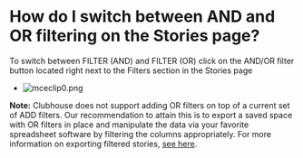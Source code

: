 # How do I switch between AND and OR filtering on the Stories page?

To switch between FILTER (AND) and FILTER (OR) click on the AND/OR filter button located right next to the Filters section in the Stories page

* ![mceclip0.png](https://help.shortcut.com/hc/article_attachments/360039484812/mceclip0.png)

**Note:** Clubhouse does not support adding OR filters on top of a current set of ADD filters. Our recommendation to attain this is to export a saved space with OR filters in place and manipulate the data via your favorite spreadsheet software by filtering the columns appropriately. For more information on exporting filtered stories, [see here](https://help.clubhouse.io/hc/en-us/articles/360021147132-How-do-I-export-Stories-from-a-Space-).
